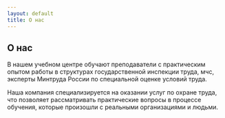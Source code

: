 ```yaml
---
layout: default
title: О нас
---
```


## О нас

В нашем учебном центре обучают преподаватели с практическим опытом работы в структурах государственной инспекции труда, мчс, эксперты Минтруда России по специальной оценке условий труда.

Наша компания специализируется на оказании услуг по охране труда, что позволяет рассматривать практические вопросы в процессе обучения, которые произошли с реальными организациями и людьми.
